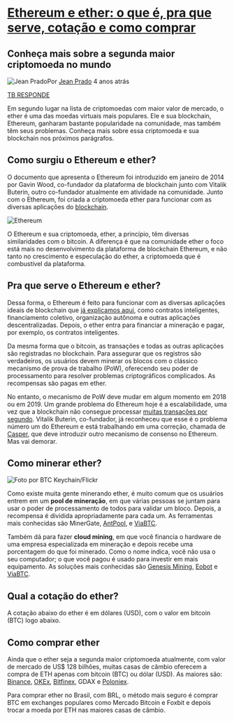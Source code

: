 # [Ethereum e ether: o que é, pra que serve, cotação e como comprar](https://tecnoblog.net/232303/ethereum-ether-comprar-cotacao-grafico/)

## Conheça mais sobre a segunda maior criptomoeda no mundo

![Jean Prado](https://tecnoblog.net/wp-content/uploads/2019/11/square-150x150.jpg)Por [Jean Prado](https://tecnoblog.net/author/jeanprado/)
4 anos atrás

[TB RESPONDE](https://tecnoblog.net/editoria/tb-responde/)

Em segundo lugar na lista de criptomoedas com maior valor de mercado, o ether é uma das moedas virtuais mais populares. Ele e sua blockchain, Ethereum, ganharam bastante popularidade na comunidade, mas também têm seus problemas. Conheça mais sobre essa criptomoeda e sua blockchain nos próximos parágrafos.

## Como surgiu o Ethereum e ether?

O documento que apresenta o Ethereum foi introduzido em janeiro de 2014 por Gavin Wood, co-fundador da plataforma de blockchain junto com Vitalik Buterin, outro co-fundador atualmente em atividade na comunidade. Junto com o Ethereum, foi criada a criptomoeda ether para funcionar com as diversas aplicações do [blockchain](https://tecnoblog.net/227293/como-funciona-blockchain-bitcoin/).

![Ethereum](https://tecnoblog.net/wp-content/uploads/2017/11/eth-coins-700x467.jpg)

O Ethereum e sua criptomoeda, ether, a princípio, têm diversas similaridades com o bitcoin. A diferença é que na comunidade ether o foco está mais no desenvolvimento da plataforma de blockchain Ethereum, e não tanto no crescimento e especulação do ether, a criptomoeda que é combustível da plataforma.

## Pra que serve o Ethereum e ether?

Dessa forma, o Ethereum é feito para funcionar com as diversas aplicações ideais de blockchain que [já explicamos aqui](https://tecnoblog.net/227293/como-funciona-blockchain-bitcoin/), como contratos inteligentes, financiamento coletivo, organização autônoma e outras aplicações descentralizadas. Depois, o ether entra para financiar a mineração e pagar, por exemplo, os contratos inteligentes.

Da mesma forma que o bitcoin, as transações e todas as outras aplicações são registradas no blockchain. Para assegurar que os registros são verdadeiros, os usuários devem minerar os blocos com o clássico mecanismo de prova de trabalho (PoW), oferecendo seu poder de processamento para resolver problemas criptográficos complicados. As recompensas são pagas em ether.

No entanto, o mecanismo de PoW deve mudar em algum momento em 2018 ou em 2019. Um grande problema do Ethereum hoje é a escalabilidade, uma vez que a blockchain não consegue processar [muitas transações por segundo](https://tecnoblog.net/229265/cryptokitties-testando-limites-ethereum/). Vitalik Buterin, co-fundador, já reconheceu que esse é o problema número um do Ethereum e está trabalhando em uma correção, chamada de [Casper](https://blog.ethereum.org/2015/08/01/introducing-casper-friendly-ghost/), que deve introduzir outro mecanismo de consenso no Ethereum. Mas vai demorar.

## Como minerar ether?

![Foto por BTC Keychain/Flickr](https://tecnoblog.net/wp-content/uploads/2017/07/ethereum-bitcoin-700x423.jpg)

Como existe muita gente minerando ether, é muito comum que os usuários entrem em um **pool de mineração**, em que várias pessoas se juntam para usar o poder de processamento de todos para validar um bloco. Depois, a recompensa é dividida apropriadamente para cada um. As ferramentas mais conhecidas são MinerGate, [AntPool](https://www.antpool.com/), e [ViaBTC](https://pool.viabtc.com/).

Também dá para fazer **cloud mining**, em que você financia o hardware de uma empresa especializada em mineração e depois recebe uma porcentagem do que foi minerado. Como o nome indica, você não usa o seu computador; o que você pagou é usado para investir em mais equipamento. As soluções mais conhecidas são [Genesis Mining](https://www.genesis-mining.com/), [Eobot](https://www.eobot.com/bch) e [ViaBTC](https://pool.viabtc.com/).

## Qual a cotação do ether?

A cotação abaixo do ether é em dólares (USD), com o valor em bitcoin (BTC) logo abaixo.

## Como comprar ether

Ainda que o ether seja a segunda maior criptomoeda atualmente, com valor de mercado de US$ 128 bilhões, muitas casas de câmbio oferecem a compra de ETH apenas com bitcoin (BTC) ou dólar (USD). As maiores são: [Binance](https://www.binance.com/), [OKEx](https://www.okex.com/), [Bitfinex](https://www.bitfinex.com/), GDAX e [Poloniex](https://poloniex.com/).

Para comprar ether no Brasil, com BRL, o método mais seguro é comprar BTC em exchanges populares como Mercado Bitcoin e Foxbit e depois trocar a moeda por ETH nas maiores casas de câmbio.